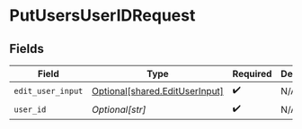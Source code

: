 # PutUsersUserIDRequest


## Fields

| Field                                                                      | Type                                                                       | Required                                                                   | Description                                                                |
| -------------------------------------------------------------------------- | -------------------------------------------------------------------------- | -------------------------------------------------------------------------- | -------------------------------------------------------------------------- |
| `edit_user_input`                                                          | [Optional[shared.EditUserInput]](undefined/models/shared/edituserinput.md) | :heavy_check_mark:                                                         | N/A                                                                        |
| `user_id`                                                                  | *Optional[str]*                                                            | :heavy_check_mark:                                                         | N/A                                                                        |